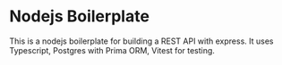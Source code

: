 # Nodejs Boilerplate
This is a nodejs boilerplate for building a REST API with express. It uses Typescript, Postgres with Prima ORM, Vitest for testing.
